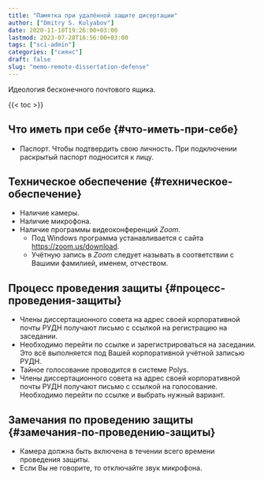 ```yaml
---
title: "Памятка при удалённой защите дисертации"
author: ["Dmitry S. Kulyabov"]
date: 2020-11-10T19:26:00+03:00
lastmod: 2023-07-28T16:56:00+03:00
tags: ["sci-admin"]
categories: ["сиянс"]
draft: false
slug: "memo-remote-dissertation-defense"
---
```


Идеология бесконечного почтового ящика.

<!--more-->

{{< toc >}}


## Что иметь при себе {#что-иметь-при-себе}

-   Паспорт. Чтобы подтвердить свою личность. При подключении раскрытый паспорт подносится к лицу.


## Техническое обеспечение {#техническое-обеспечение}

-   Наличие камеры.
-   Наличие микрофона.
-   Наличие программы видеоконференций _Zoom_.
    -   Под Windows программа устанавливается с сайта <https://zoom.us/download>.
    -   Учётную запись в _Zoom_ следует называть в соответствии с Вашими фамилией, именем, отчеством.


## Процесс проведения защиты {#процесс-проведения-защиты}

-   Члены диссертационного совета на адрес своей корпоративной почты РУДН получают письмо с ссылкой на регистрацию на заседании.
-   Необходимо перейти по ссылке и зарегистрироваться на заседании. Это всё выполняется под Вашей корпоративной учётной записью РУДН.
-   Тайное голосование проводится в системе Polys.
-   Члены диссертационного совета на адрес своей корпоративной почты РУДН получают письмо с ссылкой на голосование. Необходимо перейти по ссылке и выбрать нужный вариант.


## Замечания по проведению защиты {#замечания-по-проведению-защиты}

-   Камера должна быть включена в течении всего времени проведения защиты.
-   Если Вы не говорите, то отключайте звук микрофона.
